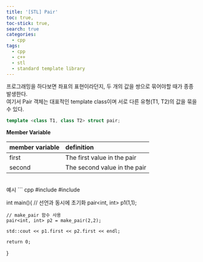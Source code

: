 ```yaml
---
title: '[STL] Pair'
toc: true,
toc-stick: true,
search: true
categories:
  - cpp
tags:
  - cpp
  - c++
  - stl
  - standard template library
---
```


프로그래밍을 하다보면 좌표의 표현이라던지, 두 개의 값을 쌍으로 묶어야할 때가 종종 발생한다.  
여기서 Pair 객체는 대표적인 template class이며 서로 다른 유형(T1, T2)의 값을 묶을 수 있다.

``` cpp
template <class T1, class T2> struct pair;
```

**Member Variable**  

|member variable|definition|  
|:---|:---|  
|first|The first value in the pair  |  
|second|The second value in the pair |  

<br>
예시
``` cpp
#include <iostream>
#include <utility>

int main(){
	// 선언과 동시에 초기화
	pair<int, int> p1(1,1);

	// make_pair 함수 사용
	pair<int, int> p2 = make_pair(2,2);

	std::cout << p1.first << p2.first << endl;

	return 0;
}
```

